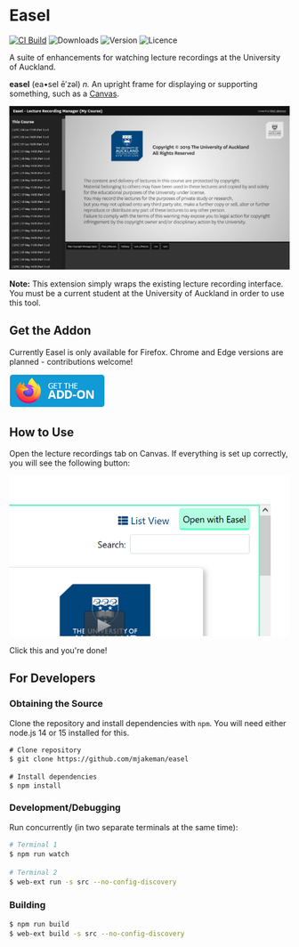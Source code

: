 # Easel
[![CI Build](https://github.com/mjakeman/easel/actions/workflows/node.js.yml/badge.svg)](https://github.com/mjakeman/easel/actions/workflows/node.js.yml)
![Downloads](https://img.shields.io/github/downloads/mjakeman/easel/total)
![Version](https://img.shields.io/github/manifest-json/v/mjakeman/easel)
![Licence](https://img.shields.io/github/license/mjakeman/easel)


A suite of enhancements for watching lecture recordings at the University of Auckland.

**easel** (ea•sel ē′zəl)
*n.* An upright frame for displaying or supporting something, such as a [Canvas](https://canvas.auckland.ac.nz/).

![Screenshot](img/screenshot.png)

**Note:** This extension simply wraps the existing lecture recording interface. You must be a current student at the University of Auckland in order to use this tool.

## Get the Addon
Currently Easel is only available for Firefox. Chrome and Edge versions are planned - contributions welcome!

<a href="https://github.com/mjakeman/easel/releases/download/v0.2.1/easel-firefox.xpi" target="_blank">
  <img src="img/fx-addon.png" />
</a>

## How to Use
Open the lecture recordings tab on Canvas. If everything is set up correctly, you will see the following button:

![Open in Easel Button](img/screenshot2.png)

Click this and you're done! 

## For Developers
### Obtaining the Source
Clone the repository and install dependencies with `npm`. You will need either node.js 14 or 15 installed for this.

```
# Clone repository
$ git clone https://github.com/mjakeman/easel

# Install dependencies
$ npm install
```

### Development/Debugging
Run concurrently (in two separate terminals at the same time):
```sh
# Terminal 1
$ npm run watch

# Terminal 2
$ web-ext run -s src --no-config-discovery
```

### Building
```sh
$ npm run build
$ web-ext build -s src --no-config-discovery
```
